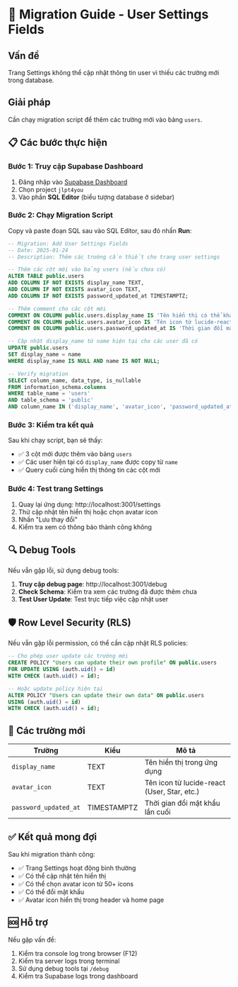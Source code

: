 # 🔧 Migration Guide - User Settings Fields

## Vấn đề
Trang Settings không thể cập nhật thông tin user vì thiếu các trường mới trong database.

## Giải pháp
Cần chạy migration script để thêm các trường mới vào bảng `users`.

## 📋 Các bước thực hiện

### Bước 1: Truy cập Supabase Dashboard
1. Đăng nhập vào [Supabase Dashboard](https://supabase.com/dashboard)
2. Chọn project `jlpt4you`
3. Vào phần **SQL Editor** (biểu tượng database ở sidebar)

### Bước 2: Chạy Migration Script
Copy và paste đoạn SQL sau vào SQL Editor, sau đó nhấn **Run**:

```sql
-- Migration: Add User Settings Fields
-- Date: 2025-01-24
-- Description: Thêm các trường cần thiết cho trang user settings

-- Thêm các cột mới vào bảng users (nếu chưa có)
ALTER TABLE public.users 
ADD COLUMN IF NOT EXISTS display_name TEXT,
ADD COLUMN IF NOT EXISTS avatar_icon TEXT,
ADD COLUMN IF NOT EXISTS password_updated_at TIMESTAMPTZ;

-- Thêm comment cho các cột mới
COMMENT ON COLUMN public.users.display_name IS 'Tên hiển thị có thể khác với name gốc';
COMMENT ON COLUMN public.users.avatar_icon IS 'Tên icon từ lucide-react để làm avatar (ví dụ: User, Star, Heart)';
COMMENT ON COLUMN public.users.password_updated_at IS 'Thời gian đổi mật khẩu lần cuối';

-- Cập nhật display_name từ name hiện tại cho các user đã có
UPDATE public.users 
SET display_name = name 
WHERE display_name IS NULL AND name IS NOT NULL;

-- Verify migration
SELECT column_name, data_type, is_nullable 
FROM information_schema.columns 
WHERE table_name = 'users' 
AND table_schema = 'public'
AND column_name IN ('display_name', 'avatar_icon', 'password_updated_at');
```

### Bước 3: Kiểm tra kết quả
Sau khi chạy script, bạn sẽ thấy:
- ✅ 3 cột mới được thêm vào bảng `users`
- ✅ Các user hiện tại có `display_name` được copy từ `name`
- ✅ Query cuối cùng hiển thị thông tin các cột mới

### Bước 4: Test trang Settings
1. Quay lại ứng dụng: http://localhost:3001/settings
2. Thử cập nhật tên hiển thị hoặc chọn avatar icon
3. Nhấn "Lưu thay đổi"
4. Kiểm tra xem có thông báo thành công không

## 🔍 Debug Tools

Nếu vẫn gặp lỗi, sử dụng debug tools:

1. **Truy cập debug page**: http://localhost:3001/debug
2. **Check Schema**: Kiểm tra xem các trường đã được thêm chưa
3. **Test User Update**: Test trực tiếp việc cập nhật user

## 🛡️ Row Level Security (RLS)

Nếu vẫn gặp lỗi permission, có thể cần cập nhật RLS policies:

```sql
-- Cho phép user update các trường mới
CREATE POLICY "Users can update their own profile" ON public.users
FOR UPDATE USING (auth.uid() = id)
WITH CHECK (auth.uid() = id);

-- Hoặc update policy hiện tại
ALTER POLICY "Users can update their own data" ON public.users
USING (auth.uid() = id)
WITH CHECK (auth.uid() = id);
```

## 📝 Các trường mới

| Trường | Kiểu | Mô tả |
|--------|------|-------|
| `display_name` | TEXT | Tên hiển thị trong ứng dụng |
| `avatar_icon` | TEXT | Tên icon từ lucide-react (User, Star, etc.) |
| `password_updated_at` | TIMESTAMPTZ | Thời gian đổi mật khẩu lần cuối |

## ✅ Kết quả mong đợi

Sau khi migration thành công:
- ✅ Trang Settings hoạt động bình thường
- ✅ Có thể cập nhật tên hiển thị
- ✅ Có thể chọn avatar icon từ 50+ icons
- ✅ Có thể đổi mật khẩu
- ✅ Avatar icon hiển thị trong header và home page

## 🆘 Hỗ trợ

Nếu gặp vấn đề:
1. Kiểm tra console log trong browser (F12)
2. Kiểm tra server logs trong terminal
3. Sử dụng debug tools tại `/debug`
4. Kiểm tra Supabase logs trong dashboard
